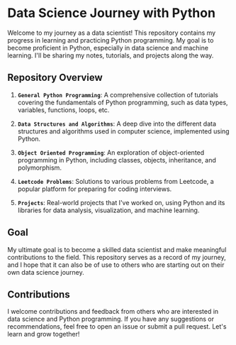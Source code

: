 # Data Science Journey with Python

Welcome to my journey as a data scientist! This repository contains my progress in learning and practicing Python programming. My goal is to become proficient in Python, especially in data science and machine learning. I'll be sharing my notes, tutorials, and projects along the way.

## Repository Overview

1. **`General Python Programming`**: A comprehensive collection of tutorials covering the fundamentals of Python programming, such as data types, variables, functions, loops, etc.

2. **`Data Structures and Algorithms`**: A deep dive into the different data structures and algorithms used in computer science, implemented using Python.

3. **`Object Oriented Programming`**: An exploration of object-oriented programming in Python, including classes, objects, inheritance, and polymorphism.

4. **`Leetcode Problems`**: Solutions to various problems from Leetcode, a popular platform for preparing for coding interviews.

5. **`Projects`**: Real-world projects that I've worked on, using Python and its libraries for data analysis, visualization, and machine learning.

## Goal

My ultimate goal is to become a skilled data scientist and make meaningful contributions to the field. This repository serves as a record of my journey, and I hope that it can also be of use to others who are starting out on their own data science journey.

## Contributions

I welcome contributions and feedback from others who are interested in data science and Python programming. If you have any suggestions or recommendations, feel free to open an issue or submit a pull request. Let's learn and grow together!

